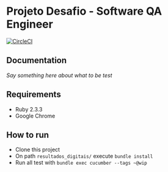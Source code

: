 # Projeto Desafio - Software QA Engineer



[![CircleCI](https://circleci.com/gh/vhsantos26/qaninja-ruby.svg?style=shield&circle-token=e48231559fd932fbfe46d544dcae1aec06d8801b)](https://circleci.com/gh/vhsantos26/qaninja-ruby)

## Documentation

*Say something here about what to be test*

## Requirements

- Ruby 2.3.3
- Google Chrome

## How to run

- Clone this project
- On path `resultados_digitais/` execute `bundle install`
- Run all test with `bundle exec cucumber --tags ~@wip`
